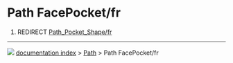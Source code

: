 # Path FacePocket/fr
1.  REDIRECT [Path_Pocket_Shape/fr](Path_Pocket_Shape/fr.md)



---
![](images/Right_arrow.png) [documentation index](../README.md) > [Path](Path_Workbench.md) > Path FacePocket/fr
